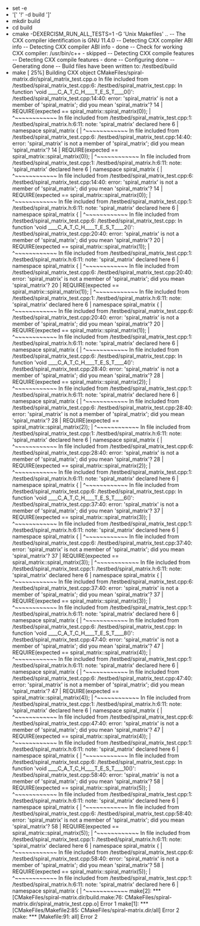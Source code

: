 + set -e
+ '[' '!' -d build ']'
+ mkdir build
+ cd build
+ cmake -DEXERCISM_RUN_ALL_TESTS=1 -G 'Unix Makefiles' ..
-- The CXX compiler identification is GNU 11.4.0
-- Detecting CXX compiler ABI info
-- Detecting CXX compiler ABI info - done
-- Check for working CXX compiler: /usr/bin/c++ - skipped
-- Detecting CXX compile features
-- Detecting CXX compile features - done
-- Configuring done
-- Generating done
-- Build files have been written to: /testbed/build
+ make
[ 25%] Building CXX object CMakeFiles/spiral-matrix.dir/spiral_matrix_test.cpp.o
In file included from /testbed/spiral_matrix_test.cpp:6:
/testbed/spiral_matrix_test.cpp: In function 'void ____C_A_T_C_H____T_E_S_T____0()':
/testbed/spiral_matrix_test.cpp:14:40: error: 'spiral_matrix' is not a member of 'spiral_matrix'; did you mean 'spiral_matrix'?
   14 |     REQUIRE(expected == spiral_matrix::spiral_matrix(0));
      |                                        ^~~~~~~~~~~~~
In file included from /testbed/spiral_matrix_test.cpp:1:
/testbed/spiral_matrix.h:6:11: note: 'spiral_matrix' declared here
    6 | namespace spiral_matrix {
      |           ^~~~~~~~~~~~~
In file included from /testbed/spiral_matrix_test.cpp:6:
/testbed/spiral_matrix_test.cpp:14:40: error: 'spiral_matrix' is not a member of 'spiral_matrix'; did you mean 'spiral_matrix'?
   14 |     REQUIRE(expected == spiral_matrix::spiral_matrix(0));
      |                                        ^~~~~~~~~~~~~
In file included from /testbed/spiral_matrix_test.cpp:1:
/testbed/spiral_matrix.h:6:11: note: 'spiral_matrix' declared here
    6 | namespace spiral_matrix {
      |           ^~~~~~~~~~~~~
In file included from /testbed/spiral_matrix_test.cpp:6:
/testbed/spiral_matrix_test.cpp:14:40: error: 'spiral_matrix' is not a member of 'spiral_matrix'; did you mean 'spiral_matrix'?
   14 |     REQUIRE(expected == spiral_matrix::spiral_matrix(0));
      |                                        ^~~~~~~~~~~~~
In file included from /testbed/spiral_matrix_test.cpp:1:
/testbed/spiral_matrix.h:6:11: note: 'spiral_matrix' declared here
    6 | namespace spiral_matrix {
      |           ^~~~~~~~~~~~~
In file included from /testbed/spiral_matrix_test.cpp:6:
/testbed/spiral_matrix_test.cpp: In function 'void ____C_A_T_C_H____T_E_S_T____2()':
/testbed/spiral_matrix_test.cpp:20:40: error: 'spiral_matrix' is not a member of 'spiral_matrix'; did you mean 'spiral_matrix'?
   20 |     REQUIRE(expected == spiral_matrix::spiral_matrix(1));
      |                                        ^~~~~~~~~~~~~
In file included from /testbed/spiral_matrix_test.cpp:1:
/testbed/spiral_matrix.h:6:11: note: 'spiral_matrix' declared here
    6 | namespace spiral_matrix {
      |           ^~~~~~~~~~~~~
In file included from /testbed/spiral_matrix_test.cpp:6:
/testbed/spiral_matrix_test.cpp:20:40: error: 'spiral_matrix' is not a member of 'spiral_matrix'; did you mean 'spiral_matrix'?
   20 |     REQUIRE(expected == spiral_matrix::spiral_matrix(1));
      |                                        ^~~~~~~~~~~~~
In file included from /testbed/spiral_matrix_test.cpp:1:
/testbed/spiral_matrix.h:6:11: note: 'spiral_matrix' declared here
    6 | namespace spiral_matrix {
      |           ^~~~~~~~~~~~~
In file included from /testbed/spiral_matrix_test.cpp:6:
/testbed/spiral_matrix_test.cpp:20:40: error: 'spiral_matrix' is not a member of 'spiral_matrix'; did you mean 'spiral_matrix'?
   20 |     REQUIRE(expected == spiral_matrix::spiral_matrix(1));
      |                                        ^~~~~~~~~~~~~
In file included from /testbed/spiral_matrix_test.cpp:1:
/testbed/spiral_matrix.h:6:11: note: 'spiral_matrix' declared here
    6 | namespace spiral_matrix {
      |           ^~~~~~~~~~~~~
In file included from /testbed/spiral_matrix_test.cpp:6:
/testbed/spiral_matrix_test.cpp: In function 'void ____C_A_T_C_H____T_E_S_T____4()':
/testbed/spiral_matrix_test.cpp:28:40: error: 'spiral_matrix' is not a member of 'spiral_matrix'; did you mean 'spiral_matrix'?
   28 |     REQUIRE(expected == spiral_matrix::spiral_matrix(2));
      |                                        ^~~~~~~~~~~~~
In file included from /testbed/spiral_matrix_test.cpp:1:
/testbed/spiral_matrix.h:6:11: note: 'spiral_matrix' declared here
    6 | namespace spiral_matrix {
      |           ^~~~~~~~~~~~~
In file included from /testbed/spiral_matrix_test.cpp:6:
/testbed/spiral_matrix_test.cpp:28:40: error: 'spiral_matrix' is not a member of 'spiral_matrix'; did you mean 'spiral_matrix'?
   28 |     REQUIRE(expected == spiral_matrix::spiral_matrix(2));
      |                                        ^~~~~~~~~~~~~
In file included from /testbed/spiral_matrix_test.cpp:1:
/testbed/spiral_matrix.h:6:11: note: 'spiral_matrix' declared here
    6 | namespace spiral_matrix {
      |           ^~~~~~~~~~~~~
In file included from /testbed/spiral_matrix_test.cpp:6:
/testbed/spiral_matrix_test.cpp:28:40: error: 'spiral_matrix' is not a member of 'spiral_matrix'; did you mean 'spiral_matrix'?
   28 |     REQUIRE(expected == spiral_matrix::spiral_matrix(2));
      |                                        ^~~~~~~~~~~~~
In file included from /testbed/spiral_matrix_test.cpp:1:
/testbed/spiral_matrix.h:6:11: note: 'spiral_matrix' declared here
    6 | namespace spiral_matrix {
      |           ^~~~~~~~~~~~~
In file included from /testbed/spiral_matrix_test.cpp:6:
/testbed/spiral_matrix_test.cpp: In function 'void ____C_A_T_C_H____T_E_S_T____6()':
/testbed/spiral_matrix_test.cpp:37:40: error: 'spiral_matrix' is not a member of 'spiral_matrix'; did you mean 'spiral_matrix'?
   37 |     REQUIRE(expected == spiral_matrix::spiral_matrix(3));
      |                                        ^~~~~~~~~~~~~
In file included from /testbed/spiral_matrix_test.cpp:1:
/testbed/spiral_matrix.h:6:11: note: 'spiral_matrix' declared here
    6 | namespace spiral_matrix {
      |           ^~~~~~~~~~~~~
In file included from /testbed/spiral_matrix_test.cpp:6:
/testbed/spiral_matrix_test.cpp:37:40: error: 'spiral_matrix' is not a member of 'spiral_matrix'; did you mean 'spiral_matrix'?
   37 |     REQUIRE(expected == spiral_matrix::spiral_matrix(3));
      |                                        ^~~~~~~~~~~~~
In file included from /testbed/spiral_matrix_test.cpp:1:
/testbed/spiral_matrix.h:6:11: note: 'spiral_matrix' declared here
    6 | namespace spiral_matrix {
      |           ^~~~~~~~~~~~~
In file included from /testbed/spiral_matrix_test.cpp:6:
/testbed/spiral_matrix_test.cpp:37:40: error: 'spiral_matrix' is not a member of 'spiral_matrix'; did you mean 'spiral_matrix'?
   37 |     REQUIRE(expected == spiral_matrix::spiral_matrix(3));
      |                                        ^~~~~~~~~~~~~
In file included from /testbed/spiral_matrix_test.cpp:1:
/testbed/spiral_matrix.h:6:11: note: 'spiral_matrix' declared here
    6 | namespace spiral_matrix {
      |           ^~~~~~~~~~~~~
In file included from /testbed/spiral_matrix_test.cpp:6:
/testbed/spiral_matrix_test.cpp: In function 'void ____C_A_T_C_H____T_E_S_T____8()':
/testbed/spiral_matrix_test.cpp:47:40: error: 'spiral_matrix' is not a member of 'spiral_matrix'; did you mean 'spiral_matrix'?
   47 |     REQUIRE(expected == spiral_matrix::spiral_matrix(4));
      |                                        ^~~~~~~~~~~~~
In file included from /testbed/spiral_matrix_test.cpp:1:
/testbed/spiral_matrix.h:6:11: note: 'spiral_matrix' declared here
    6 | namespace spiral_matrix {
      |           ^~~~~~~~~~~~~
In file included from /testbed/spiral_matrix_test.cpp:6:
/testbed/spiral_matrix_test.cpp:47:40: error: 'spiral_matrix' is not a member of 'spiral_matrix'; did you mean 'spiral_matrix'?
   47 |     REQUIRE(expected == spiral_matrix::spiral_matrix(4));
      |                                        ^~~~~~~~~~~~~
In file included from /testbed/spiral_matrix_test.cpp:1:
/testbed/spiral_matrix.h:6:11: note: 'spiral_matrix' declared here
    6 | namespace spiral_matrix {
      |           ^~~~~~~~~~~~~
In file included from /testbed/spiral_matrix_test.cpp:6:
/testbed/spiral_matrix_test.cpp:47:40: error: 'spiral_matrix' is not a member of 'spiral_matrix'; did you mean 'spiral_matrix'?
   47 |     REQUIRE(expected == spiral_matrix::spiral_matrix(4));
      |                                        ^~~~~~~~~~~~~
In file included from /testbed/spiral_matrix_test.cpp:1:
/testbed/spiral_matrix.h:6:11: note: 'spiral_matrix' declared here
    6 | namespace spiral_matrix {
      |           ^~~~~~~~~~~~~
In file included from /testbed/spiral_matrix_test.cpp:6:
/testbed/spiral_matrix_test.cpp: In function 'void ____C_A_T_C_H____T_E_S_T____10()':
/testbed/spiral_matrix_test.cpp:58:40: error: 'spiral_matrix' is not a member of 'spiral_matrix'; did you mean 'spiral_matrix'?
   58 |     REQUIRE(expected == spiral_matrix::spiral_matrix(5));
      |                                        ^~~~~~~~~~~~~
In file included from /testbed/spiral_matrix_test.cpp:1:
/testbed/spiral_matrix.h:6:11: note: 'spiral_matrix' declared here
    6 | namespace spiral_matrix {
      |           ^~~~~~~~~~~~~
In file included from /testbed/spiral_matrix_test.cpp:6:
/testbed/spiral_matrix_test.cpp:58:40: error: 'spiral_matrix' is not a member of 'spiral_matrix'; did you mean 'spiral_matrix'?
   58 |     REQUIRE(expected == spiral_matrix::spiral_matrix(5));
      |                                        ^~~~~~~~~~~~~
In file included from /testbed/spiral_matrix_test.cpp:1:
/testbed/spiral_matrix.h:6:11: note: 'spiral_matrix' declared here
    6 | namespace spiral_matrix {
      |           ^~~~~~~~~~~~~
In file included from /testbed/spiral_matrix_test.cpp:6:
/testbed/spiral_matrix_test.cpp:58:40: error: 'spiral_matrix' is not a member of 'spiral_matrix'; did you mean 'spiral_matrix'?
   58 |     REQUIRE(expected == spiral_matrix::spiral_matrix(5));
      |                                        ^~~~~~~~~~~~~
In file included from /testbed/spiral_matrix_test.cpp:1:
/testbed/spiral_matrix.h:6:11: note: 'spiral_matrix' declared here
    6 | namespace spiral_matrix {
      |           ^~~~~~~~~~~~~
make[2]: *** [CMakeFiles/spiral-matrix.dir/build.make:76: CMakeFiles/spiral-matrix.dir/spiral_matrix_test.cpp.o] Error 1
make[1]: *** [CMakeFiles/Makefile2:85: CMakeFiles/spiral-matrix.dir/all] Error 2
make: *** [Makefile:91: all] Error 2
